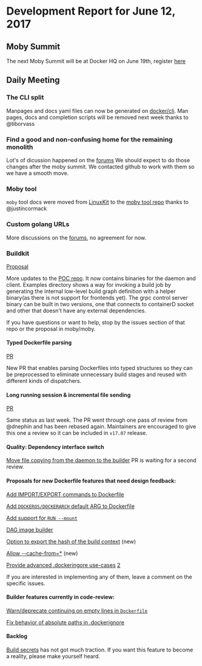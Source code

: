 # Development Report for June 12, 2017

## Moby Summit

The next Moby Summit will be at Docker HQ on June 19th, register [here](https://www.eventbrite.com/e/moby-summit-tickets-34483396768)

## Daily Meeting

### The CLI split

Manpages and docs yaml files can now be generated on [docker/cli](https://github.com/docker/cli).
Man pages, docs and completion scripts will be removed next week thanks to @tiborvass 

### Find a good and non-confusing home for the remaining monolith

Lot's of dicussion happened on the [forums](https://forums.mobyproject.org/t/topic-find-a-good-an-non-confusing-home-for-the-remaining-monolith)
We should expect to do those changes after the moby summit. We contacted github to work with them so we have a smooth move.

### Moby tool

`moby` tool docs were moved from [LinuxKit](https://github.com/linuxkit/linuxkit) to the [moby tool repo](https://github.com/moby/tool) thanks to @justincormack

### Custom golang URLs

More discussions on the [forums](https://forums.mobyproject.org/t/cutoms-golang-urls), no agreement for now.

### Buildkit

[Proposal](https://github.com/moby/moby/issues/32925)

More updates to the [POC repo](https://github.com/tonistiigi/buildkit_poc). It now contains binaries for the daemon and client. Examples directory shows a way for invoking a build job by generating the internal low-level build graph definition with a helper binary(as there is not support for frontends yet). The grpc control server binary can be built in two versions, one that connects to containerD socket and other that doesn't have any external dependencies.

If you have questions or want to help, stop by the issues section of that repo or the proposal in moby/moby.

#### Typed Dockerfile parsing

[PR](https://github.com/moby/moby/pull/33492)

New PR that enables parsing Dockerfiles into typed structures so they can be preprocessed to eliminate unnecessary build stages and reused with different kinds of dispatchers.

#### Long running session & incremental file sending

[PR ](https://github.com/moby/moby/pull/32677) 

Same status as last week. The PR went through one pass of review from @dnephin and has been rebased again. Maintainers are encouraged to give this one a review so it can be included in `v17.07` release.


#### Quality: Dependency interface switch

[Move file copying from the daemon to the builder](https://github.com/moby/moby/pull/33454) PR is waiting for a second review. 

#### Proposals for new Dockerfile features that need design feedback:

[Add IMPORT/EXPORT commands to Dockerfile](https://github.com/moby/moby/issues/32100)

[Add `DOCKEROS/DOCKERARCH` default ARG to Dockerfile](https://github.com/moby/moby/issues/32487)

[Add support for `RUN --mount`](https://github.com/moby/moby/issues/32507)

[DAG image builder](https://github.com/moby/moby/issues/32550)

[Option to export the hash of the build context](https://github.com/moby/moby/issues/32963) (new)

[Allow --cache-from=*](https://github.com/moby/moby/issues/33002#issuecomment-299041162) (new)

[Provide advanced .dockeringore use-cases](https://github.com/moby/moby/issues/12886) [2](https://github.com/moby/moby/issues/12886#issuecomment-306247989)

If you are interested in implementing any of them, leave a comment on the specific issues.

#### Builder features currently in code-review:

[Warn/deprecate continuing on empty lines in `Dockerfile`](https://github.com/moby/moby/pull/29161)

[Fix behavior of absolute paths in .dockerignore](https://github.com/moby/moby/pull/32088)

#### Backlog

[Build secrets](https://github.com/moby/moby/issues/33343) has not got much traction. If you want this feature to become a reality, please make yourself heard.
